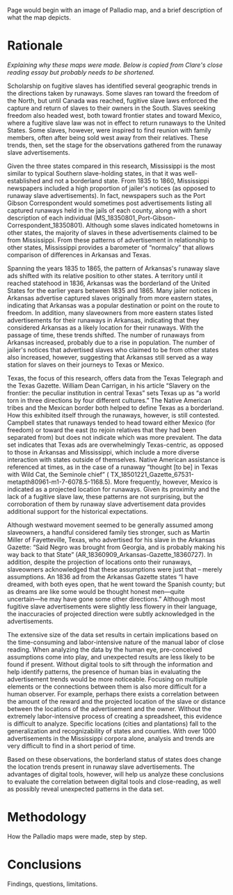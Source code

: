 Page would begin with an image of Palladio map, and a brief description of what the map depicts.

# Rationale

*Explaining why these maps were made. Below is copied from Clare's close reading essay but probably needs to be shortened.*

Scholarship on fugitive slaves has identified several geographic trends in the directions taken by runaways. Some slaves ran toward the freedom of the North, but until Canada was reached, fugitive slave laws enforced the capture and return of slaves to their owners in the South. Slaves seeking freedom also headed west, both toward frontier states and toward Mexico, where a fugitive slave law was not in effect to return runaways to the United States. Some slaves, however, were inspired to find reunion with family members, often after being sold west away from their relatives. These trends, then, set the stage for the observations gathered from the runaway slave advertisements.

Given the three states compared in this research, Mississippi is the most similar to typical Southern slave-holding states, in that it was well-established and not a borderland state. From 1835 to 1860, Mississippi newspapers included a high proportion of jailer's notices (as opposed to runaway slave advertisements). In fact, newspapers such as the Port Gibson Correspondent would sometimes post advertisements listing all captured runaways held in the jails of each county, along with a short description of each individual (MS_18350801_Port-Gibson-Correspondent_18350801). Although some slaves indicated hometowns in other states, the majority of slaves in these advertisements claimed to be from Mississippi. From these patterns of advertisement in relationship to other states,  Mississippi provides a barometer of “normalcy” that allows comparison of differences in Arkansas and Texas.

Spanning the years 1835 to 1865, the pattern of Arkansas's runaway slave ads shifted with its relative position to other states. A territory until it reached statehood in 1836, Arkansas was the borderland of the United States for the earlier years between 1835 and 1865. Many jailer notices in Arkansas advertise captured slaves originally from more eastern states, indicating that Arkansas was a popular destination or point on the route to freedom. In addition, many slaveowners from more eastern states listed advertisements for their runaways in Arkansas, indicating that they considered Arkansas as a likely location for their runaways.  With the passage of time, these trends shifted. The number of runaways from Arkansas increased, probably due to a rise in population.  The number of jailer's notices that advertised slaves who claimed to be from other states also increased, however, suggesting that Arkansas still served as a way station for slaves on their journeys to Texas or Mexico.

Texas, the focus of this research, offers data from the Texas Telegraph and the Texas Gazette. William Dean Carrigan, in his article “Slavery on the frontier: the peculiar institution in central Texas” sets Texas up as “a world torn in three directions by four different cultures.” The Native American tribes and the Mexican border both helped to define Texas as a borderland. How this exhibited itself through the runaways, however, is still contested. Campbell states that runaways tended to head toward either Mexico (for freedom) or toward the east (to rejoin relatives that they had been separated from) but does not indicate which was more prevalent. The data set indicates that Texas ads are overwhelmingly Texas-centric, as opposed to those in Arkansas and Mississippi, which include a more diverse interaction with states outside of themselves. Native American assistance is referenced at times,  as in the case of a runaway “thought [to be] in Texas with Wild Cat, the Seminole chief” ( TX_18501221_Gazette_67531-metapth80961-m1-7-6078.5-1168.5).  More frequently, however, Mexico is indicated as a projected location for runaways. Given its proximity and the lack of a fugitive slave law, these patterns are not surprising, but the corroboration of them by runaway slave advertisement data provides additional support for the historical expectations.

Although westward movement seemed to be generally assumed among slaveowners, a handful considered family ties stronger, such as  Martin Miller of Fayetteville, Texas, who advertised for his slave in the Arkansas Gazette: “Said Negro was brought from Georgia, and is probably making his way back to that State” (AR_18360909_Arkansas-Gazette_18360727). In addition, despite the projection of  locations onto their runaways, slaveowners acknowledged that these assumptions were just that – merely assumptions. An 1836 ad from the Arkansas Gazette states “I have dreamed, with both eyes open, that he went toward the Spanish county; but as dreams are like some would be thought honest men―quite uncertain―he may have gone some other directions.” Although most fugitive slave advertisements were slightly less flowery in their language, the inaccuracies of projected direction were subtly acknowledged in the advertisements.

The extensive size of the data set results in certain implications based on the time-consuming and labor-intensive nature of the manual labor of close reading. When analyzing the data by the human eye, pre-conceived assumptions come into play, and unexpected results are less likely to be found if present. Without digital tools to sift through the information and help identify patterns, the presence of human bias in evaluating the advertisement trends would be more noticeable.  Focusing on multiple elements or the connections between them is also more difficult for a human observer. For example, perhaps there exists a correlation between the amount of the reward and the projected location of the slave or distance between the locations of the advertisement and the owner. Without the extremely labor-intensive process of creating a spreadsheet, this evidence is difficult to analyze. Specific locations (cities and plantations) fall to the generalization and recognizability of states and counties. With over 1000 advertisements in the Mississippi corpora alone, analysis and trends are very difficult to find in a short period of time.

Based on these observations, the borderland status of states does change the location trends present in runaway slave advertisements. The advantages of digital tools, however, will help us analyze these conclusions to evaluate the correlation between digital tools and close-reading, as well as possibly reveal unexpected patterns in the data set.

# Methodology

How the Palladio maps were made, step by step.

# Conclusions

Findings, questions, limitations.
